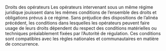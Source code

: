 Droits des opérateurs
Les opérateurs intervenant sous un même régime juridique jouissent dans les mêmes conditions de l’ensemble des droits et obligations prévus à ce régime.
Sans préjudice des dispositions de l’alinéa précédent, les conditions dans lesquelles les opérateurs peuvent faire usage de leurs droits dépendent du respect des conditions matérielles ou techniques préalablement fixées par l’Autorité de régulation. Ces conditions sont compatibles avec les règles nationales et communautaires en matière de concurrence.